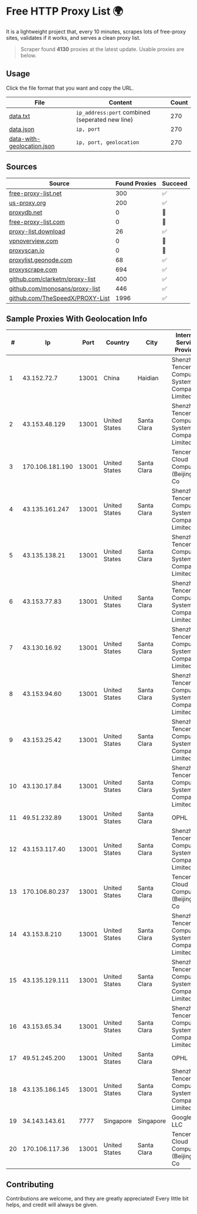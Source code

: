 
# Free HTTP Proxy List 🌍

It is a lightweight project that, every 10 minutes, scrapes lots of free-proxy sites, validates if it works, and serves a clean proxy list.


> Scraper found **4130** proxies at the latest update. Usable proxies are below.

## Usage

Click the file format that you want and copy the URL.


|File|Content|Count|
|----|-------|-----|
|[data.txt](https://raw.githubusercontent.com/themiralay/Proxy-List-World/master/data.txt)|`ip_address:port` combined (seperated new line)|270|
|[data.json](https://raw.githubusercontent.com/themiralay/Proxy-List-World/master/data.json)|`ip, port`|270|
|[data-with-geolocation.json](https://raw.githubusercontent.com/themiralay/Proxy-List-World/master/data-with-geolocation.json)|`ip, port, geolocation`|270|

## Sources

|Source|Found Proxies|Succeed|
|------|-------------|-------|
|[free-proxy-list.net](https://free-proxy-list.net)|300|✅|
|[us-proxy.org](https://www.us-proxy.org)|200|✅|
|[proxydb.net](http://proxydb.net)|0|🚫|
|[free-proxy-list.com](https://free-proxy-list.com/?page=&port=&type%5B%5D=http&type%5B%5D=https&up_time=0&search=Search)|0|🚫|
|[proxy-list.download](https://www.proxy-list.download/HTTP)|26|✅|
|[vpnoverview.com](https://vpnoverview.com/privacy/anonymous-browsing/free-proxy-servers)|0|🚫|
|[proxyscan.io](https://www.proxyscan.io)|0|🚫|
|[proxylist.geonode.com](https://proxylist.geonode.com/api/proxy-list?limit=300&page=1&sort_by=lastChecked&sort_type=desc&protocols=http,https)|68|✅|
|[proxyscrape.com](https://api.proxyscrape.com/v2/?request=displayproxies&protocol=http&timeout=10000&country=all&ssl=all&anonymity=all)|694|✅|
|[github.com/clarketm/proxy-list](https://raw.githubusercontent.com/clarketm/proxy-list/master/proxy-list-raw.txt)|400|✅|
|[github.com/monosans/proxy-list](https://raw.githubusercontent.com/monosans/proxy-list/main/proxies/http.txt)|446|✅|
|[github.com/TheSpeedX/PROXY-List](https://raw.githubusercontent.com/TheSpeedX/PROXY-List/master/http.txt)|1996|✅|


## Sample Proxies With Geolocation Info

|#|Ip|Port|Country|City|Internet Service Provider|
|-|--|----|-------|----|-------------------------|
|1|43.152.72.7|13001|China|Haidian|Shenzhen Tencent Computer Systems Company Limited|
|2|43.153.48.129|13001|United States|Santa Clara|Shenzhen Tencent Computer Systems Company Limited|
|3|170.106.181.190|13001|United States|Santa Clara|Tencent Cloud Computing (Beijing) Co|
|4|43.135.161.247|13001|United States|Santa Clara|Shenzhen Tencent Computer Systems Company Limited|
|5|43.135.138.21|13001|United States|Santa Clara|Shenzhen Tencent Computer Systems Company Limited|
|6|43.153.77.83|13001|United States|Santa Clara|Shenzhen Tencent Computer Systems Company Limited|
|7|43.130.16.92|13001|United States|Santa Clara|Shenzhen Tencent Computer Systems Company Limited|
|8|43.153.94.60|13001|United States|Santa Clara|Shenzhen Tencent Computer Systems Company Limited|
|9|43.153.25.42|13001|United States|Santa Clara|Shenzhen Tencent Computer Systems Company Limited|
|10|43.130.17.84|13001|United States|Santa Clara|Shenzhen Tencent Computer Systems Company Limited|
|11|49.51.232.89|13001|United States|Santa Clara|OPHL|
|12|43.153.117.40|13001|United States|Santa Clara|Shenzhen Tencent Computer Systems Company Limited|
|13|170.106.80.237|13001|United States|Santa Clara|Tencent Cloud Computing (Beijing) Co|
|14|43.153.8.210|13001|United States|Santa Clara|Shenzhen Tencent Computer Systems Company Limited|
|15|43.135.129.111|13001|United States|Santa Clara|Shenzhen Tencent Computer Systems Company Limited|
|16|43.153.65.34|13001|United States|Santa Clara|Shenzhen Tencent Computer Systems Company Limited|
|17|49.51.245.200|13001|United States|Santa Clara|OPHL|
|18|43.135.186.145|13001|United States|Santa Clara|Shenzhen Tencent Computer Systems Company Limited|
|19|34.143.143.61|7777|Singapore|Singapore|Google LLC|
|20|170.106.117.36|13001|United States|Santa Clara|Tencent Cloud Computing (Beijing) Co|



## Contributing

Contributions are welcome, and they are greatly appreciated! Every
little bit helps, and credit will always be given.

